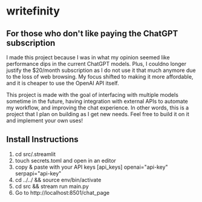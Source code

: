 # writefinity

## For those who don't like paying the ChatGPT subscription
I made this project because I was in what my opinion seemed like performance dips in the current ChatGPT models. Plus, I couldno longer justify the $20/month subscription as I do not use it that much anymore due to the loss of web browsing. My focus shifted to making it more affordable, and it is cheaper to use the OpenAI API itself.

This project is made with the goal of interfacing with multiple models sometime in the future, having integration with external APIs to automate my workflow, and improving the chat experience. In other words, this is a project that I plan on building as I get new needs. Feel free to build it on it and implement your own uses!

## Install Instructions
1. cd src/.streamlit
2. touch secrets.toml and open in an editor
3. copy & paste with your API keys 
[api_keys]
openai="api-key"
serpapi="api-key"
4. cd ../../ && source env/bin/activate
5. cd src && stream run main.py
6. Go to http://localhost:8501/chat_page
